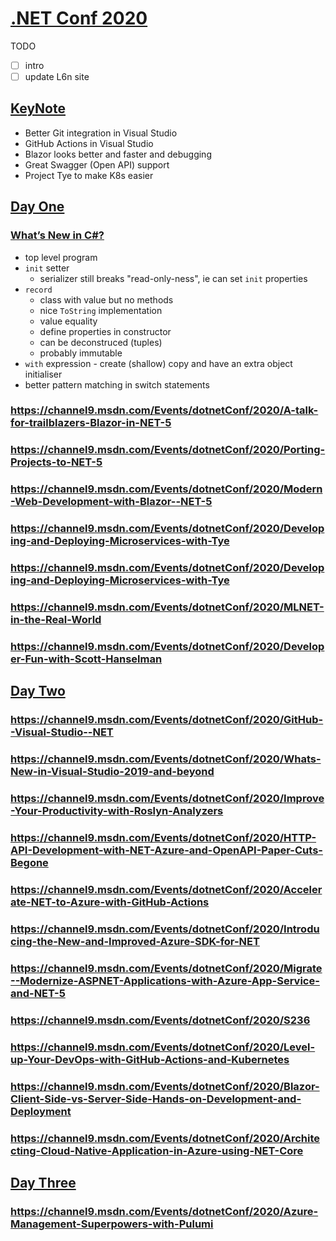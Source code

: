 # [.NET Conf 2020](https://channel9.msdn.com/Events/dotnetConf/2020)

TODO

- [ ] intro
- [ ] update L6n site

## [KeyNote](https://channel9.msdn.com/Events/dotnetConf/2020/Keynote-Welcome-to-NET-5)

- Better Git integration in Visual Studio
- GitHub Actions in Visual Studio
- Blazor looks better and faster and debugging
- Great Swagger (Open API) support
- Project Tye to make K8s easier

## [Day One](https://channel9.msdn.com/Events/dotnetConf/2020?sort=status&direction=desc&d=1)

### [What’s New in C#?](https://channel9.msdn.com/Events/dotnetConf/2020/Whats-New-in-C)

- top level program
- `init` setter
  - serializer still breaks "read-only-ness", ie can set `init` properties
- `record`
  - class with value but no methods
  - nice `ToString` implementation
  - value equality
  - define properties in constructor
  - can be deconstruced (tuples)
  - probably immutable
- `with` expression - create (shallow) copy and have an extra object initialiser
- better pattern matching in switch statements

### https://channel9.msdn.com/Events/dotnetConf/2020/A-talk-for-trailblazers-Blazor-in-NET-5

### https://channel9.msdn.com/Events/dotnetConf/2020/Porting-Projects-to-NET-5

### https://channel9.msdn.com/Events/dotnetConf/2020/Modern-Web-Development-with-Blazor--NET-5

### https://channel9.msdn.com/Events/dotnetConf/2020/Developing-and-Deploying-Microservices-with-Tye

### https://channel9.msdn.com/Events/dotnetConf/2020/Developing-and-Deploying-Microservices-with-Tye

### https://channel9.msdn.com/Events/dotnetConf/2020/MLNET-in-the-Real-World

### https://channel9.msdn.com/Events/dotnetConf/2020/Developer-Fun-with-Scott-Hanselman

## [Day Two](https://channel9.msdn.com/Events/dotnetConf/2020?sort=status&direction=desc&d=2)

### https://channel9.msdn.com/Events/dotnetConf/2020/GitHub--Visual-Studio--NET

### https://channel9.msdn.com/Events/dotnetConf/2020/Whats-New-in-Visual-Studio-2019-and-beyond

### https://channel9.msdn.com/Events/dotnetConf/2020/Improve-Your-Productivity-with-Roslyn-Analyzers

### https://channel9.msdn.com/Events/dotnetConf/2020/HTTP-API-Development-with-NET-Azure-and-OpenAPI-Paper-Cuts-Begone

### https://channel9.msdn.com/Events/dotnetConf/2020/Accelerate-NET-to-Azure-with-GitHub-Actions

### https://channel9.msdn.com/Events/dotnetConf/2020/Introducing-the-New-and-Improved-Azure-SDK-for-NET

### https://channel9.msdn.com/Events/dotnetConf/2020/Migrate--Modernize-ASPNET-Applications-with-Azure-App-Service-and-NET-5

### https://channel9.msdn.com/Events/dotnetConf/2020/S236

### https://channel9.msdn.com/Events/dotnetConf/2020/Level-up-Your-DevOps-with-GitHub-Actions-and-Kubernetes

### https://channel9.msdn.com/Events/dotnetConf/2020/Blazor-Client-Side-vs-Server-Side-Hands-on-Development-and-Deployment

### https://channel9.msdn.com/Events/dotnetConf/2020/Architecting-Cloud-Native-Application-in-Azure-using-NET-Core

## [Day Three](https://channel9.msdn.com/Events/dotnetConf/2020?sort=status&direction=desc&d=3)

### https://channel9.msdn.com/Events/dotnetConf/2020/Azure-Management-Superpowers-with-Pulumi
